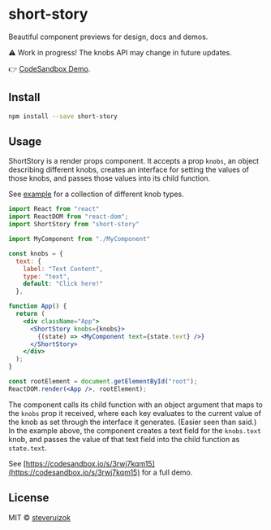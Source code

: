 # short-story

Beautiful component previews for design, docs and demos.

⚠️ Work in progress! The knobs API may change in future updates.

👉 [CodeSandbox Demo](https://codesandbox.io/s/3rwj7kqm15).

## Install

```bash
npm install --save short-story
```

## Usage

ShortStory is a render props component. It accepts a prop `knobs`, an object describing different knobs, creates an interface for setting the values of those knobs, and passes those values into its child function.

See [example](https://codesandbox.io/s/3rwj7kqm15) for a collection of different knob types.

```jsx
import React from "react"
import ReactDOM from "react-dom";
import ShortStory from "short-story"

import MyComponent from "./MyComponent"

const knobs = {
  text: {
    label: "Text Content",
    type: "text",
    default: "Click here!"
  },

function App() {
  return (
    <div className="App">
      <ShortStory knobs={knobs}>
        {(state) => <MyComponent text={state.text} />}
      </ShortStory>
    </div>
  );
}

const rootElement = document.getElementById("root");
ReactDOM.render(<App />, rootElement);

```

The component calls its child function with an object argument that maps to the `knobs` prop it received, where each key evaluates to the current value of the knob as set through the interface it generates. (Easier seen than said.) In the example above, the component creates a text field for the `knobs.text` knob, and passes the value of that text field into the child function as `state.text`.

See [https://codesandbox.io/s/3rwj7kqm15](https://codesandbox.io/s/3rwj7kqm15) for a full demo.

## License

MIT © [steveruizok](https://github.com/steveruizok)
